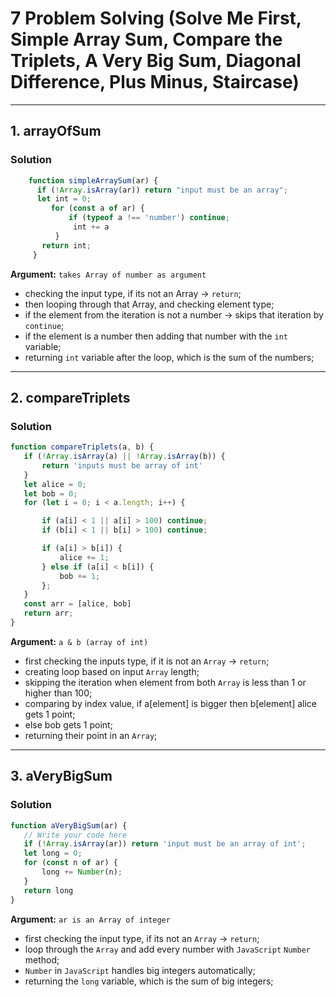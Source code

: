 # 7 Problem Solving (Solve Me First, Simple Array Sum, Compare the Triplets, A Very Big Sum, Diagonal Difference, Plus Minus, Staircase)
---
## 1. arrayOfSum

### Solution
   ```javascript
       function simpleArraySum(ar) {
         if (!Array.isArray(ar)) return "input must be an array";
         let int = 0;
            for (const a of ar) {
                if (typeof a !== 'number') continue;
                 int += a
             }
          return int;
        }
```

**Argument:** `takes Array of number as argument`
 - checking the input type, if its not an Array -> `return`;
 - then looping through that Array, and checking element type;
 - if the element from the iteration is not a number -> skips that iteration by `continue`;
 - if the element is a number then adding that number with the `int` variable;
 - returning `int` variable after the loop, which is the sum of the numbers;

 ---

 ## 2. compareTriplets

 ### Solution
 ```javascript
 function compareTriplets(a, b) {
    if (!Array.isArray(a) || !Array.isArray(b)) {
        return 'inputs must be array of int'
    }
    let alice = 0;
    let bob = 0;
    for (let i = 0; i < a.length; i++) {

        if (a[i] < 1 || a[i] > 100) continue;
        if (b[i] < 1 || b[i] > 100) continue;

        if (a[i] > b[i]) {
            alice += 1;
        } else if (a[i] < b[i]) {
            bob += 1;
        };
    }
    const arr = [alice, bob]
    return arr;
}
```

**Argument:** `a & b (array of int)`
 - first checking the inputs type, if it is not an `Array` -> `return`;
 - creating loop based on input `Array` length;
 - skipping the iteration when element from both `Array` is less than 1 or higher than 100;
 - comparing by index value, if a[element] is bigger then b[element] alice gets 1 point;
 - else bob gets 1 point;
 - returning their point in an `Array`;

 ---

 ## 3. aVeryBigSum

 ### Solution
 ```javascript
 function aVeryBigSum(ar) {
    // Write your code here
    if (!Array.isArray(ar)) return 'input must be an array of int';
    let long = 0;
    for (const n of ar) {
        long += Number(n);
    }
    return long
}
```
**Argument:** `ar is an Array of integer`
 - first checking the input type, if its not an `Array` -> `return`;
 - loop through the `Array` and add every number with `JavaScript` `Number` method;
 - `Number` in `JavaScript` handles big integers automatically;
 - returning the `long` variable, which is the sum of big integers;

